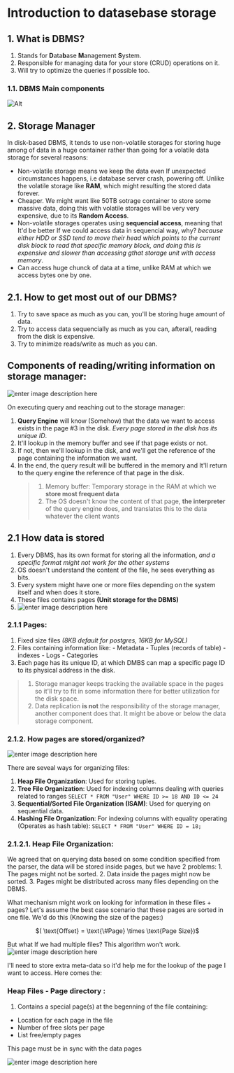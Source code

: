 # Introduction to datasebase storage

## 1. What is DBMS?

1. Stands for **D**ata**b**ase **M**anagement **S**ystem.
2. Responsible for managing data for your store (CRUD) operations on it.
3. Will try to optimize the queries if possible too.

### 1.1. DBMS Main components

![Alt](https://github.com/MohamedHassan499/today-i-learned/assets/50884619/1663f668-a97f-43a4-b4eb-8547711c9335)

## 2. Storage Manager

In disk-based DBMS, it tends to use non-volatile storages for storing huge among of data in a huge container rather than going for a volatile data storage for several reasons:

- Non-volatile storage means we keep the data even If unexpected circumstances happens, i.e database server crash, powering off. Unlike the volatile storage like **RAM**, which might resulting the stored data forever.
- Cheaper. We might want like 50TB sotrage container to store some massive data, doing this with volatile storages will be very very expensive, due to its **Random Access**.
- Non-volatile storages operates using **sequencial access**, meaning that It'd be better If we could access data in sequencial way, why? _because either HDD or SSD tend to move their head which points to the current disk block to read that specific memory block, and doing this is expensive and slower than accessing gthat storage unit with access memory_.
- Can access huge chunck of data at a time, unlike RAM at which we access bytes one by one.

## 2.1. How to get most out of our DBMS?

1. Try to save space as much as you can, you'll be storing huge amount of data.
2. Try to access data sequencially as much as you can, afterall, reading from the disk is expensive.
3. Try to minimize reads/write as much as you can.

## Components of reading/writing information on storage manager:

![enter image description here](https://github.com/MohamedHassan499/today-i-learned/assets/50884619/694e5fa9-ec22-4a55-ae1f-3c8a963d0a3f)

On executing query and reaching out to the storage manager:

1. **Query Engine** will know (Somehow) that the data we want to access exists in the page #3 in the disk. _Every page stored in the disk has its unique ID_.
2. It'll lookup in the memory buffer and see if that page exists or not.
3. If not, then we'll lookup in the disk, and we'll get the reference of the page containing the information we want.
4. In the end, the query result will be buffered in the memory and It'll return to the query engine the reference of that page in the disk.
   > 1. Memory buffer: Temporary storage in the RAM at which we **store most frequent data**
   > 2. The OS doesn't know the content of that page, **the interpreter** of the query engine does, and translates this to the data whatever the client wants

## 2.1 How data is stored

1. Every DBMS, has its own format for storing all the information, _and a specific format might not work for the other systems_
2. OS doesn't understand the content of the file, he sees everything as bits.
3. Every system might have one or more files depending on the system itself and when does it store.
4. These files contains pages **(Unit storage for the DBMS)**
5. ![enter image description here](https://github.com/MohamedHassan499/today-i-learned/assets/50884619/c4d121be-a2b3-40b3-88f1-025efdc5d859)

### 2.1.1 Pages:

1. Fixed size files _(8KB default for postgres, 16KB for MySQL)_
2. Files containing information like: - Metadata - Tuples (records of table) - indexes - Logs - Categories
3. Each page has its unique ID, at which DMBS can map a specific page ID to its physical address in the disk.

> 1. Storage manager keeps tracking the available space in the pages so it'll try to fit in some information there for better utilization for the disk space.
> 2. Data replication **is not** the responsibility of the storage manager, another component does that. It might be above or below the data storage component.

### 2.1.2. How pages are stored/organized?

![enter image description here](https://github.com/MohamedHassan499/today-i-learned/assets/50884619/ba250e1c-fe08-42e4-ad50-affe1f6fe581)

There are seveal ways for organizing files:

1. **Heap File Organization**: Used for storing tuples.
2. **Tree File Organization**: Used for indexing columns dealing with queries related to ranges `SELECT * FROM "User" WHERE ID >= 18 AND ID <= 24`
3. **Sequential/Sorted File Organization (ISAM)**: Used for querying on sequential data.
4. **Hashing File Organization**: For indexing columns with equality operating (Operates as hash table): `SELECT * FROM "User" WHERE ID = 18;`

### 2.1.2.1. Heap File Organization:

We agreed that on querying data based on some condition specified from the parser, the data will be stored inside pages, but we have 2 problems: 1. The pages might not be sorted. 2. Data inside the pages might now be sorted. 3. Pages might be distributed across many files depending on the DBMS.

What mechanism might work on looking for information in these files + pages?
Let's assume the best case scenario that these pages are sorted in one file. We'd do this (Knowing the size of the pages:)
<center>$( \text{Offset} = \text{\#Page} \times \text{Page Size})$</center>

But what If we had multiple files? This algorithm won't work.
![enter image description here](https://github.com/MohamedHassan499/today-i-learned/assets/50884619/05744273-9cee-4602-a3c6-6cf4234cf34f)

I'll need to store extra meta-data so it'd help me for the lookup of the page I want to access. Here comes the:

### Heap Files - Page directory :

1. Contains a special page(s) at the begenning of the file containing:

- Location for each page in the file
- Number of free slots per page
- List free/empty pages

This page must be in sync with the data pages

![enter image description here](https://github.com/MohamedHassan499/today-i-learned/assets/50884619/fd40cb7b-5d95-419e-8b55-20dca37a85ae)
